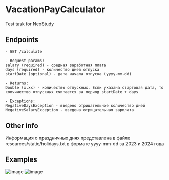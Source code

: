# VacationPayCalculator
Test task for NeoStudy

## Endpoints
```
- GET /calculate

- Request params:
salary (required) - средная заработная плата
days (required) - количество дней отпуска
startDate (optional) - дата начала отпуска (yyyy-mm-dd)

- Returns:
Double (x.xx) - количество отпускных. Если указана стартовая дата, то колчичество отпускных считается за период startDate + days

- Exceptions:
NegativeDaysException - введено отрицательное количество дней
NegativeSalaryException - введена отрицательная зарплата
```

## Other info
Информация о праздничных днях представлена в файле resources/static/holidays.txt в формате yyyy-mm-dd за 2023 и 2024 года

## Examples
![image](https://github.com/aryunin/VacationPayCalculator/assets/37240301/54543269-b361-4414-a55e-1c204a919029)
![image](https://github.com/aryunin/VacationPayCalculator/assets/37240301/81df8602-0ea2-42a2-aee4-16f1440f8ba3)

